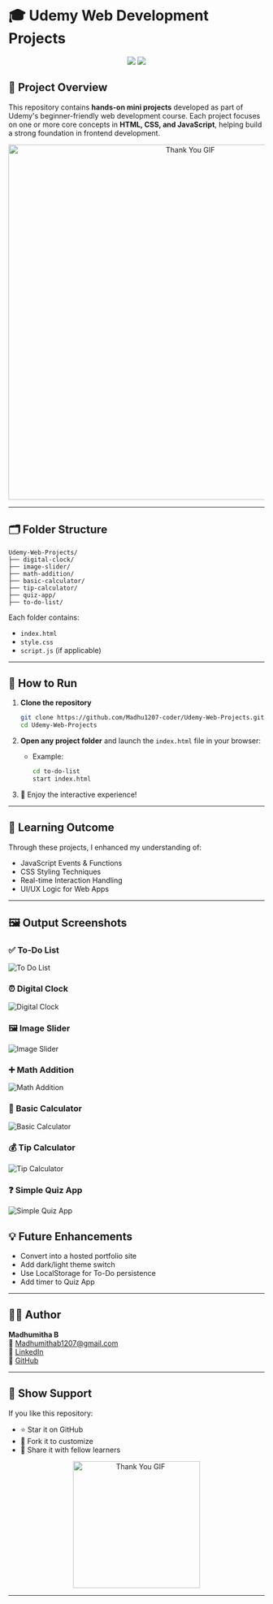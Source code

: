 # 🎓 Udemy Web Development Projects

<p align="center">
  <img src="https://img.shields.io/badge/Language-HTML%20%7C%20CSS%20%7C%20JS-blueviolet?style=for-the-badge&logo=javascript" />
  <img src="https://img.shields.io/badge/Projects-7 Mini Projects-orange?style=for-the-badge&logo=code" />
</p>

## 📌 Project Overview

This repository contains **hands-on mini projects** developed as part of Udemy's beginner-friendly web development course. Each project focuses on one or more core concepts in **HTML, CSS, and JavaScript**, helping build a strong foundation in frontend development.
<p align="center">
  <img src="https://webixnet.com/wp-content/uploads/2022/09/97639-coding.gif" width="700" alt="Thank You GIF"/>
</p>

---

## 🗂 Folder Structure

```
Udemy-Web-Projects/
├── digital-clock/
├── image-slider/
├── math-addition/
├── basic-calculator/
├── tip-calculator/
├── quiz-app/
├── to-do-list/
```

Each folder contains:
- `index.html`
- `style.css`
- `script.js` (if applicable)

---

## 🚀 How to Run

1. **Clone the repository**
   ```bash
   git clone https://github.com/Madhu1207-coder/Udemy-Web-Projects.git
   cd Udemy-Web-Projects
   ```

2. **Open any project folder** and launch the `index.html` file in your browser:

   * Example:
     ```bash
     cd to-do-list
     start index.html
     ```

3. 🎉 Enjoy the interactive experience!

---

## 🌟 Learning Outcome

Through these projects, I enhanced my understanding of:

* JavaScript Events & Functions
* CSS Styling Techniques
* Real-time Interaction Handling
* UI/UX Logic for Web Apps

---
## 🖼️ Output Screenshots

### ✅ To-Do List

![To Do List](https://github.com/user-attachments/assets/14c0fa43-4799-4f38-97f2-f9df83063fca)

### ⏰ Digital Clock

![Digital Clock](https://github.com/user-attachments/assets/08777733-b7a7-4a47-b8bb-22fbbf6d915c)

### 🖼️ Image Slider

![Image Slider](https://github.com/user-attachments/assets/b3300607-17d5-40f0-8fca-34571c5594e2)

### ➕ Math Addition

![Math Addition](https://github.com/user-attachments/assets/6b7c5a8d-c69f-4477-8def-3e6e452bd879)

### 🧮 Basic Calculator

![Basic Calculator](https://github.com/user-attachments/assets/7fadad60-f87a-4208-864e-b5ed94b1d6d8)

### 💰 Tip Calculator

![Tip Calculator](https://github.com/user-attachments/assets/f77a8509-47e8-4acc-9459-9cf76a4b2103)

### ❓ Simple Quiz App

![Simple Quiz App](https://github.com/user-attachments/assets/dc24ca37-1367-464d-8720-bfa746814741)  

## 💡 Future Enhancements

* Convert into a hosted portfolio site
* Add dark/light theme switch
* Use LocalStorage for To-Do persistence
* Add timer to Quiz App

---

## 👩‍💻 Author

**Madhumitha B**  
📧 [Madhumithab1207@gmail.com](mailto:Madhumithab1207@gmail.com)  
🔗 [LinkedIn](https://www.linkedin.com/in/madhumitha-b-a545a525b)  
🐙 [GitHub](https://github.com/Madhu1207-coder)

---

## 💖 Show Support

If you like this repository:

* ⭐ Star it on GitHub
* 🍴 Fork it to customize
* 📢 Share it with fellow learners

<p align="center">
  <img src="https://mir-s3-cdn-cf.behance.net/project_modules/fs/a2418f60390643.5a4b910e63f83.gif" width="250" alt="Thank You GIF"/>
</p>

---

